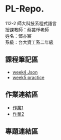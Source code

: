 # PL-Repo.
112-2 師大科技系程式語言  
授課教師：蔡芸琤老師  
姓名：鄧亦宸   
系級：台大資工系二年級  
## 課程筆記區
*  [week4 Json](https://github.com/dengdee/PL-Repo/blob/main/class/week4_Jason.ipynb)
*  [week5 practice](https://github.com/dengdee/PL-Repo/blob/main/class/week5_practice.ipynb)
## 作業連結區
*  [作業1](https://github.com/dengdee/PL-Repo/tree/main/HW/HW1)
*  [作業2](https://github.com/dengdee/PL-Repo/blob/main/HW/HW2/HW2.ipynb)

## 專題連結區
